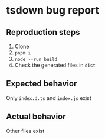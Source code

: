 # tsdown bug report

## Reproduction steps

1. Clone
2. `pnpm i`
3. `node --run build`
4. Check the generated files in `dist`

## Expected behavior

Only `index.d.ts` and `index.js` exist

## Actual behavior

Other files exist
